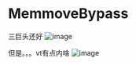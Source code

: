 # MemmoveBypass

三巨头还好
![image](https://user-images.githubusercontent.com/46450756/232180650-eed49220-209e-447f-82e7-2d1fc306b603.png)

但是。。。vt有点内啥
![image](https://user-images.githubusercontent.com/46450756/232180894-390b0421-27b4-47cc-946e-44ae40835cec.png)

